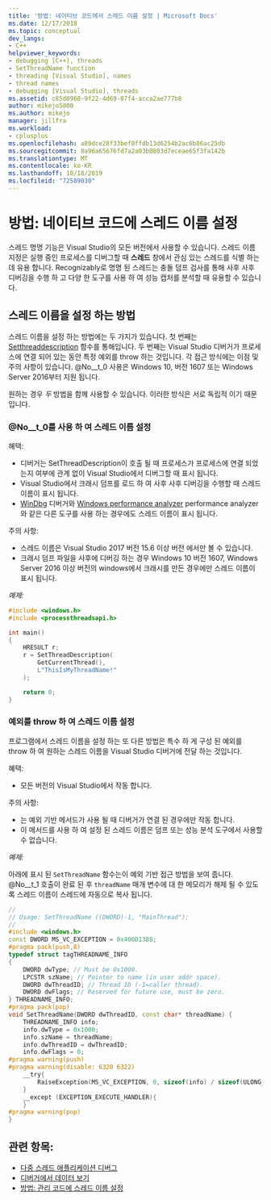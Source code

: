 ```yaml
---
title: '방법: 네이티브 코드에서 스레드 이름 설정 | Microsoft Docs'
ms.date: 12/17/2018
ms.topic: conceptual
dev_langs:
- C++
helpviewer_keywords:
- debugging [C++], threads
- SetThreadName function
- threading [Visual Studio], names
- thread names
- debugging [Visual Studio], threads
ms.assetid: c85d0968-9f22-4d69-87f4-acca2ae777b8
author: mikejo5000
ms.author: mikejo
manager: jillfra
ms.workload:
- cplusplus
ms.openlocfilehash: a89dce28f33bef0ffdb13d6254b2ac6b86ac25db
ms.sourcegitcommit: 8a96a65676fd7a2a03b0803d7eceae65f3fa142b
ms.translationtype: MT
ms.contentlocale: ko-KR
ms.lasthandoff: 10/18/2019
ms.locfileid: "72589030"
---
```

# <a name="how-to-set-a-thread-name-in-native-code"></a>방법: 네이티브 코드에 스레드 이름 설정
스레드 명명 기능은 Visual Studio의 모든 버전에서 사용할 수 있습니다. 스레드 이름 지정은 실행 중인 프로세스를 디버그할 때 **스레드** 창에서 관심 있는 스레드를 식별 하는 데 유용 합니다. Recognizably로 명명 된 스레드는 충돌 덤프 검사를 통해 사후 사후 디버깅을 수행 하 고 다양 한 도구를 사용 하 여 성능 캡처를 분석할 때 유용할 수 있습니다.

## <a name="ways-to-set-a-thread-name"></a>스레드 이름을 설정 하는 방법

스레드 이름을 설정 하는 방법에는 두 가지가 있습니다. 첫 번째는 [Setthreaddescription](/windows/desktop/api/processthreadsapi/nf-processthreadsapi-setthreaddescription) 함수를 통해입니다. 두 번째는 Visual Studio 디버거가 프로세스에 연결 되어 있는 동안 특정 예외를 throw 하는 것입니다. 각 접근 방식에는 이점 및 주의 사항이 있습니다. @No__t_0 사용은 Windows 10, 버전 1607 또는 Windows Server 2016부터 지원 됩니다.

원하는 경우 _두_ 방법을 함께 사용할 수 있습니다. 이러한 방식은 서로 독립적 이기 때문입니다.

### <a name="set-a-thread-name-by-using-setthreaddescription"></a>@No__t_0를 사용 하 여 스레드 이름 설정

혜택:
* 디버거는 SetThreadDescription이 호출 될 때 프로세스가 프로세스에 연결 되었는지 여부에 관계 없이 Visual Studio에서 디버그할 때 표시 됩니다.
* Visual Studio에서 크래시 덤프를 로드 하 여 사후 사후 디버깅을 수행할 때 스레드 이름이 표시 됩니다.
* [WinDbg](https://docs.microsoft.com/windows-hardware/drivers/debugger/debugger-download-tools) 디버거와 [Windows performance analyzer](https://docs.microsoft.com/windows-hardware/test/wpt/windows-performance-analyzer) performance analyzer와 같은 다른 도구를 사용 하는 경우에도 스레드 이름이 표시 됩니다.

주의 사항:
* 스레드 이름은 Visual Studio 2017 버전 15.6 이상 버전 에서만 볼 수 있습니다.
* 크래시 덤프 파일을 사후에 디버깅 하는 경우 Windows 10 버전 1607, Windows Server 2016 이상 버전의 windows에서 크래시를 만든 경우에만 스레드 이름이 표시 됩니다.

*예제:*

```C++
#include <windows.h>
#include <processthreadsapi.h>

int main()
{
    HRESULT r;
    r = SetThreadDescription(
        GetCurrentThread(),
        L"ThisIsMyThreadName!"
    );

    return 0;
}
```

### <a name="set-a-thread-name-by-throwing-an-exception"></a>예외를 throw 하 여 스레드 이름 설정

프로그램에서 스레드 이름을 설정 하는 또 다른 방법은 특수 하 게 구성 된 예외를 throw 하 여 원하는 스레드 이름을 Visual Studio 디버거에 전달 하는 것입니다.

혜택:
* 모든 버전의 Visual Studio에서 작동 합니다.

주의 사항:
* 는 예외 기반 메서드가 사용 될 때 디버거가 연결 된 경우에만 작동 합니다.
* 이 메서드를 사용 하 여 설정 된 스레드 이름은 덤프 또는 성능 분석 도구에서 사용할 수 없습니다.

*예제:*

아래에 표시 된 `SetThreadName` 함수는이 예외 기반 접근 방법을 보여 줍니다. @No__t_1 호출이 완료 된 후 `threadName` 매개 변수에 대 한 메모리가 해제 될 수 있도록 스레드 이름이 스레드에 자동으로 복사 됩니다.

```C++
//
// Usage: SetThreadName ((DWORD)-1, "MainThread");
//
#include <windows.h>
const DWORD MS_VC_EXCEPTION = 0x406D1388;
#pragma pack(push,8)
typedef struct tagTHREADNAME_INFO
{
    DWORD dwType; // Must be 0x1000.
    LPCSTR szName; // Pointer to name (in user addr space).
    DWORD dwThreadID; // Thread ID (-1=caller thread).
    DWORD dwFlags; // Reserved for future use, must be zero.
} THREADNAME_INFO;
#pragma pack(pop)
void SetThreadName(DWORD dwThreadID, const char* threadName) {
    THREADNAME_INFO info;
    info.dwType = 0x1000;
    info.szName = threadName;
    info.dwThreadID = dwThreadID;
    info.dwFlags = 0;
#pragma warning(push)
#pragma warning(disable: 6320 6322)
    __try{
        RaiseException(MS_VC_EXCEPTION, 0, sizeof(info) / sizeof(ULONG_PTR), (ULONG_PTR*)&info);
    }
    __except (EXCEPTION_EXECUTE_HANDLER){
    }
#pragma warning(pop)
}
```

## <a name="see-also"></a>관련 항목:
- [다중 스레드 애플리케이션 디버그](../debugger/debug-multithreaded-applications-in-visual-studio.md)
- [디버거에서 데이터 보기](../debugger/viewing-data-in-the-debugger.md)
- [방법: 관리 코드에 스레드 이름 설정](../debugger/how-to-set-a-thread-name-in-managed-code.md)
